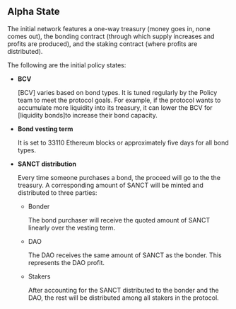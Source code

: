 
## Alpha State

The initial network features a one-way treasury \(money goes in, none comes out\), the bonding contract \(through which supply increases and profits are produced\), and the staking contract \(where profits are distributed\).

The following are the initial policy states:

* **BCV**

  [BCV] varies based on bond types. It is tuned regularly by the Policy team to meet the protocol goals. For example, if the protocol wants to accumulate more liquidity into its treasury, it can lower the BCV for [liquidity bonds]to increase their bond capacity.

* **Bond vesting term**

  It is set to 33110 Ethereum blocks or approximately five days for all bond types.

* **SANCT distribution**

  Every time someone purchases a bond, the proceed will go to the the treasury. A corresponding amount of SANCT will be minted and distributed to three parties:

  * Bonder

    The bond purchaser will receive the quoted amount of SANCT linearly over the vesting term.

  * DAO

    The DAO receives the same amount of SANCT as the bonder. This represents the DAO profit.

  * Stakers

    After accounting for the SANCT distributed to the bonder and the DAO, the rest will be distributed among all stakers in the protocol.

